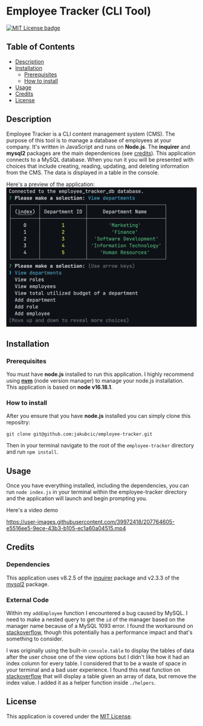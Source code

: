 # Employee Tracker (CLI Tool)
[![MIT License badge](https://img.shields.io/badge/license-MIT-yellow.svg)](https://choosealicense.com/licenses/mit/)


## Table of Contents

- [Description](#description)
- [Installation](#installation)
    + [Prerequisites](#prerequisites)
    + [How to install](#how-to-install)
- [Usage](#usage)
- [Credits](#credits)
- [License](#license)


## Description
Employee Tracker is a CLI content management system (CMS). The purpose of this tool is to manage a database of employees at your company. It's written in JavaScript and runs on **Node.js**. The **inquirer** and **mysql2** packages are the main dependenices (see [credits](#credits)). This application connects to a MySQL database. When you run it you will be presented with choices that include creating, reading, updating, and deleting information from the CMS. The data is displayed in a table in the console.

Here's a preview of the application:
<br>
![sample image of application](./assets/sample-image.png)

## Installation
### Prerequisites
You must have **node.js** installed to run this application. I highly recommend using [**nvm**](https://github.com/nvm-sh/nvm) (node version manager) to manage your node.js installation.
<br>
This application is based on **node v16.18.1**.

### How to install
After you ensure that you have **node.js** installed you can simply clone this repositry:
```
git clone git@github.com:jakubcic/employee-tracker.git
```

Then in your terminal navigate to the root of the `employee-tracker` directory and run `npm install`.

## Usage
Once you have everything installed, including the dependencies, you can run `node index.js` in your terminal within the employee-tracker directory and the application will launch and begin prompting you. 
<br>

Here's a video demo

https://user-images.githubusercontent.com/39972418/207764605-e5516ee5-9ece-43b3-b105-ec1a60a04515.mp4


## Credits
### Dependencies
This application uses v8.2.5 of the [inquirer](https://www.npmjs.com/package/inquirer/v/8.2.5) package and v2.3.3 of the [mysql2](https://www.npmjs.com/package/mysql2) package. 

### External Code
Within my `addEmployee` function I encountered a bug caused by MySQL. I need to make a nested query to get the `id` of the manager based on the manager name because of a MySQL 1093 error. I found the workaround on [stackoverflow](https://stackoverflow.com/a/9843719/9367208), though this potentially has a performance impact and that's something to consider.
<br>

I was originally using the built-in `console.table` to display the tables of data after the user chose one of the view options but I didn't like how it had an index column for every table. I considered that to be a waste of space in your terminal and a bad user experience. I found this neat function on [stackoverflow](https://stackoverflow.com/a/69874540/9367208) that will display a table given an array of data, but remove the index value. I added it as a helper function inside `./helpers`. 

## License
This application is covered under the [MIT License](https://choosealicense.com/licenses/mit/).


